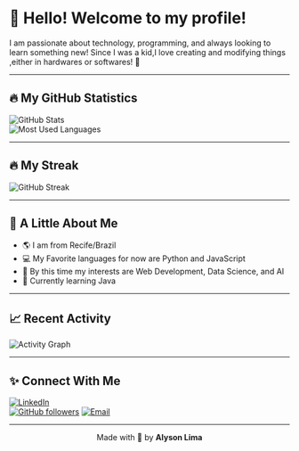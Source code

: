# 👋 Hello! Welcome to my profile!

I am passionate about technology, programming, and always looking to learn something new! Since I was a kid,I love creating and modifying things ,either in hardwares or softwares! 🚀

---

## 🔥 My GitHub Statistics

![GitHub Stats](https://github-readme-stats.vercel.app/api?username=AlysonLima1&show_icons=true&theme=radical)  
![Most Used Languages](https://github-readme-stats.vercel.app/api/top-langs/?username=AlysonLima1&layout=compact&theme=radical)

---

## 🔥 My Streak

![GitHub Streak](https://github-readme-streak-stats.herokuapp.com/?user=AlysonLima1&theme=radical)

---

## 🌱 A Little About Me

- 🌎 I am from Recife/Brazil
- 💻 My Favorite languages for now are Python and JavaScript 
- 🌟 By this time my interests are Web Development, Data Science, and AI 
- 🎯 Currently learning Java  

---

## 📈 Recent Activity

![Activity Graph](https://github-readme-activity-graph.vercel.app/graph?username=AlysonLima1&theme=radical)

---

## ✨ Connect With Me

[![LinkedIn](https://img.shields.io/badge/-LinkedIn-blue?style=flat&logo=Linkedin&logoColor=white)](https://www.linkedin.com/in/alyson-lima-a556522a0/)  
[![GitHub followers](https://img.shields.io/github/followers/AlysonLima1?style=social)](https://github.com/AlysonLima1)
<a href="mailto:alysonrafael2005@gmail.com">
  <img src="https://img.shields.io/badge/-Email-red?style=flat&logo=gmail&logoColor=white" alt="Email" />
</a>


---

<p align="center">
  Made with 💖 by <b>Alyson Lima</b>
</p>


